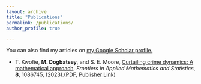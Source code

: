 ```yaml
---
layout: archive
title: "Publications"
permalink: /publications/
author_profile: true

---
```


You can also find my articles on [my Google Scholar profile.](https://scholar.google.com/citations?user=avyudjUAAAAJ&hl=en)

* T. Kwofie, <strong>M. Dogbatsey</strong>, and  S. E. Moore, <a href="/files/fams24.pdf" target="_blank" rel="noopener noreferrer">Curtailing crime dynamics: A mathematical approach</a>. _Frontiers in Applied Mathematics and Statistics_, **8**, 1086745, (2023).(<a href="/files/fams24.pdf" target="_blank" rel="noopener noreferrer">PDF</a>, [Publisher Link)](https://www.frontiersin.org/journals/applied-mathematics-and-statistics/articles/10.3389/fams.2022.1086745/full)
<!-- # bibtexurl: 'http://academicpages.github.io/files/bibtex1.bib' -->
